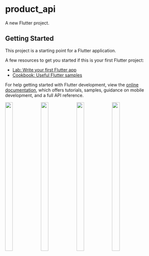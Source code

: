 # product_api

A new Flutter project.

## Getting Started

This project is a starting point for a Flutter application.

A few resources to get you started if this is your first Flutter project:

- [Lab: Write your first Flutter app](https://docs.flutter.dev/get-started/codelab)
- [Cookbook: Useful Flutter samples](https://docs.flutter.dev/cookbook)

For help getting started with Flutter development, view the
[online documentation](https://docs.flutter.dev/), which offers tutorials,
samples, guidance on mobile development, and a full API reference.
<p>
 <img src = "https://user-images.githubusercontent.com/115798958/232361389-7119a67e-8814-455a-a0e4-679b650758c3.png"width=22% height=35%>
 <img src = "https://user-images.githubusercontent.com/115798958/232361450-c1cfc4d8-6ff6-46ac-a7e3-10239406e7c4.png"width=22% height=35%>
 <img src = "https://user-images.githubusercontent.com/115798958/232361503-e89f932c-a9aa-4226-acc3-e99b6023e9e3.png"width=22% height=35%>
 <img src = "https://user-images.githubusercontent.com/115798958/232361581-3fcf680b-8cf7-4a93-a409-1d5df81b975f.png"width=22% height=35%>
</p>

